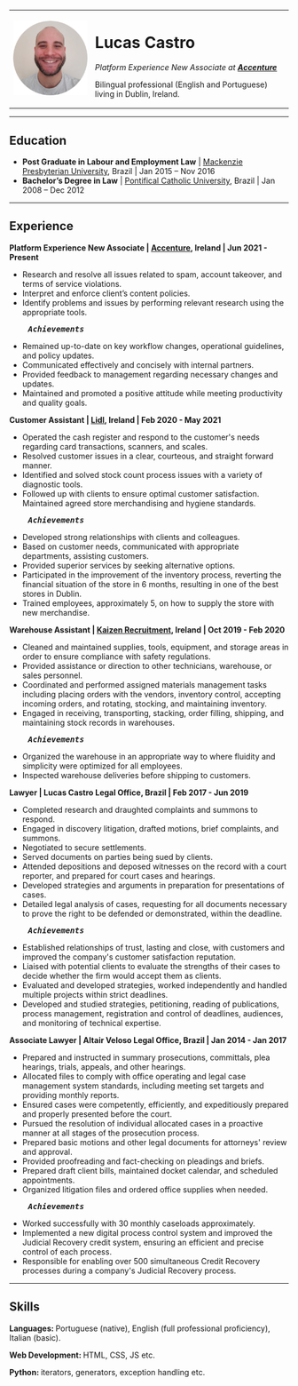 
<html lang="en" dir="ltr">

<head>
  <meta charset="utf-8">
  <title>Lucas' Personal Site</title>
</head>

<body>
  <table cellspacing="20">
    <tr>
      <td><img src="lucas.jpg" alt=""></td>
      <td>
        <h1>Lucas Castro</h1>
        <p><em>Platform Experience New Associate at <strong><a href="https://www.accenture.com/ie-en" target="_blank">Accenture</a></strong></em></p>
        <p>Bilingual professional (English and Portuguese) living in Dublin, Ireland.</p>
      </td>
    </tr>
  </table>
  <hr>
  <h2>Education</h2>
  <ul>
    <li><strong>Post Graduate in Labour and Employment Law</strong> | <a href="https://www.mackenzie.br/en/universidade/meet-the-university/" target="_blank">Mackenzie Presbyterian University</a>, Brazil | Jan 2015 – Nov 2016</li>
    <li><strong>Bachelor’s Degree in Law</strong> | <a href="https://www.puc-campinas.edu.br/internationalen/" target="_blank">Pontifical Catholic University</a>, Brazil | Jan 2008 – Dec 2012</li>
  </ul>
  <hr>
  <h2>Experience</h2>
  <p><strong>Platform Experience New Associate | <a href="https://www.accenture.com/ie-en" target="_blank">Accenture</a>, Ireland | Jun 2021 - Present </strong></p>
  <ul>
    <li>Research and resolve all issues related to spam, account takeover, and terms of service violations.</li>
    <li>Interpret and enforce client’s content policies.</li>
    <li>Identify problems and issues by performing relevant research using the appropriate tools.</li>
  </ul>
  <pre><strong><em>    Achievements</em></strong></pre>
  <ul>
    <li>Remained up-to-date on key workflow changes, operational guidelines, and policy updates.</li>
    <li>Communicated effectively and concisely with internal partners.</li>
    <li>Provided feedback to management regarding necessary changes and updates.</li>
    <li>Maintained and promoted a positive attitude while meeting productivity and quality goals.</li>
  </ul>
  <p><strong>Customer Assistant | <a href="https://www.lidl.ie" target="_blank">Lidl</a>, Ireland | Feb 2020 - May 2021 </strong></p>
  <ul>
    <li>Operated the cash register and respond to the customer's needs regarding card transactions, scanners, and scales.</li>
    <li>Resolved customer issues in a clear, courteous, and straight forward manner.</li>
    <li>Identified and solved stock count process issues with a variety of diagnostic tools.</li>
    <li>Followed up with clients to ensure optimal customer satisfaction.
      Maintained agreed store merchandising and hygiene standards.</li>
  </ul>
  <pre><strong><em>    Achievements</em></strong></pre>
  <ul>
    <li>Developed strong relationships with clients and colleagues.</li>
    <li>Based on customer needs, communicated with appropriate departments, assisting customers.</li>
    <li>Provided superior services by seeking alternative options.</li>
    <li>Participated in the improvement of the inventory process, reverting the financial situation of the store in 6 months, resulting in one of the best stores in Dublin.</li>
    <li>Trained employees, approximately 5, on how to supply the store with new merchandise.</li>
  </ul>
  <p><strong>Warehouse Assistant | <a href="https://www.kaizenrecruitment.com" target="_blank">Kaizen Recruitment</a>, Ireland | Oct 2019 - Feb 2020 </strong></p>
  <ul>
    <li>Cleaned and maintained supplies, tools, equipment, and storage areas in order to ensure compliance with safety regulations.</li>
    <li>Provided assistance or direction to other technicians, warehouse, or sales personnel.</li>
    <li>Coordinated and performed assigned materials management tasks including placing orders with the vendors, inventory control, accepting incoming orders, and rotating, stocking, and maintaining inventory.</li>
    <li>Engaged in receiving, transporting, stacking, order filling, shipping, and maintaining stock records in warehouses.</li>
  </ul>
  <pre><strong><em>    Achievements</em></strong></pre>
  <ul>
    <li>Organized the warehouse in an appropriate way to where fluidity and simplicity were optimized for all employees.</li>
    <li>Inspected warehouse deliveries before shipping to customers.</li>
  </ul>
  <p><strong>Lawyer | Lucas Castro Legal Office, Brazil | Feb 2017 - Jun 2019 </strong></p>
  <ul>
    <li>Completed research and draughted complaints and summons to respond.</li>
    <li>Engaged in discovery litigation, drafted motions, brief complaints, and summons.</li>
    <li>Negotiated to secure settlements.</li>
    <li>Served documents on parties being sued by clients.</li>
    <li>Attended depositions and deposed witnesses on the record with a court reporter, and prepared for court cases and hearings.</li>
    <li>Developed strategies and arguments in preparation for presentations of cases.</li>
    <li>Detailed legal analysis of cases, requesting for all documents necessary to prove the right to be defended or demonstrated, within the deadline.</li>
  </ul>
  <pre><strong><em>    Achievements</em></strong></pre>
  <ul>
    <li>Established relationships of trust, lasting and close, with customers and improved the company's customer satisfaction reputation.</li>
    <li>Liaised with potential clients to evaluate the strengths of their cases to decide whether the firm would accept them as clients.</li>
    <li>Evaluated and developed strategies, worked independently and handled multiple projects within strict deadlines.</li>
    <li>Developed and studied strategies, petitioning, reading of publications, process management, registration and control of deadlines, audiences, and monitoring of technical expertise.</li>
  </ul>
  <p><strong>Associate Lawyer | Altair Veloso Legal Office, Brazil | Jan 2014 - Jan 2017 </strong></p>
  <ul>
    <li>Prepared and instructed in summary prosecutions, committals, plea hearings, trials, appeals, and other hearings.</li>
    <li>Allocated files to comply with office operating and legal case management system standards, including meeting set targets and providing monthly reports.</li>
    <li>Ensured cases were competently, efficiently, and expeditiously prepared and properly presented before the court.</li>
    <li>Pursued the resolution of individual allocated cases in a proactive manner at all stages of the prosecution process.</li>
    <li>Prepared basic motions and other legal documents for attorneys' review and approval.</li>
    <li>Provided proofreading and fact-checking on pleadings and briefs.</li>
    <li>Prepared draft client bills, maintained docket calendar, and scheduled appointments.</li>
    <li>Organized litigation files and ordered office supplies when needed.</li>
  </ul>
  <pre><strong><em>    Achievements</em></strong></pre>
  <ul>
    <li>Worked successfully with 30 monthly caseloads approximately.</li>
    <li>Implemented a new digital process control system and improved the Judicial Recovery credit system, ensuring an efficient and precise control of each process.</li>
    <li>Responsible for enabling over 500 simultaneous Credit Recovery processes during a company's Judicial Recovery process.</li>
  </ul>
  <hr>
  <h2>Skills</h2>
  <p><strong>Languages: </strong>Portuguese (native), English (full professional proficiency), Italian (basic).</p>
  <p><strong>Web Development: </strong>HTML, CSS, JS etc.</p>
  <p><strong>Python: </strong>iterators, generators, exception handling etc.</p>
</body>

</html>
